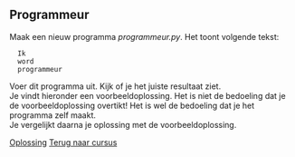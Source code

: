 ## Programmeur

Maak een nieuw programma _programmeur.py_. Het toont
volgende tekst:

      Ik
      word
      programmeur

Voer dit programma uit. Kijk of je het juiste resultaat ziet.\
Je vindt hieronder een voorbeeldoplossing. Het is niet de
bedoeling dat je de voorbeeldoplossing overtikt! Het is wel de bedoeling
dat je het programma zelf maakt.\
Je vergelijkt daarna je oplossing met de voorbeeldoplossing.

[Oplossing](/oplossingen/programmeur.html)
[Terug naar cursus](/01_inleiding.html)